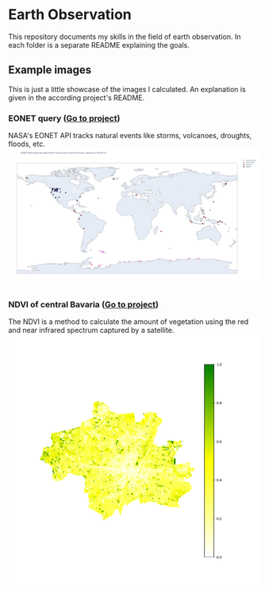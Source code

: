 # Earth Observation #
This repository documents my skills in the field of earth observation. In each folder is a separate README explaining the goals.

## Example images
This is just a little showcase of the images I calculated. An explanation is given in the according project's README.

### EONET query ([Go to project](./eonet/))
NASA's EONET API tracks natural events like storms, volcanoes, droughts, floods, etc.
![](./eonet/eonet-data/eonet_events_plot.png)

### NDVI of central Bavaria ([Go to project](./NDVI/))
The NDVI is a method to calculate the amount of vegetation using the red and near infrared spectrum captured by a satellite.
![](./NDVI/USGS/image_working_dir/NDVI/out/ndvi-whylgn-legend.png)
